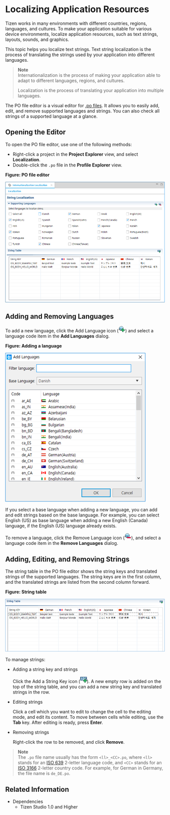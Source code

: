 # Localizing Application Resources

Tizen works in many environments with different countries, regions, languages, and cultures. To make your application suitable for various device environments, localize application resources, such as text strings, layouts, sounds, and graphics.

This topic helps you localize text strings. Text string localization is the process of translating the strings used by your application into different languages.

> **Note**  
> Internationalization is the process of making your application able to adapt to different languages, regions, and cultures.
>
> Localization is the process of translating your application into multiple languages.

The PO file editor is a visual editor for [.po files](https://www.gnu.org/software/gettext/). It allows you to easily add, edit, and remove supported languages and strings. You can also check all strings of a supported language at a glance.

## Opening the Editor

To open the PO file editor, use one of the following methods:

- Right-click a project in the **Project Explorer** view, and select **Localization**.
- Double-click the `.po` file in the **Profile Explorer** view.

**Figure: PO file editor**

![PO file editor](./media/po_file_editor.png)

## Adding and Removing Languages

To add a new language, click the Add Language icon (![Add language](./media/po_file_editor_add_icon.png)) and select a language code item in the **Add Languages** dialog.

**Figure: Adding a language**

![Adding a language](./media/po_file_editor_add.png)

If you select a base language when adding a new language, you can add and edit strings based on the base language. For example, you can select English (US) as base language when adding a new English (Canada) language, if the English (US) language already exists.

To remove a language, click the Remove Language icon (![Remove language](./media/po_file_editor_remove_icon.png)), and select a language code item in the **Remove Languages** dialog.

## Adding, Editing, and Removing Strings

The string table in the PO file editor shows the string keys and translated strings of the supported languages. The string keys are in the first column, and the translated strings are listed from the second column forward.

**Figure: String table**

![String table](./media/po_file_editor_string.png)

To manage strings:

- Adding a string key and strings

  Click the Add a String Key icon (![Add a string key](./media/po_file_editor_string_icon.png)). A new empty row is added on the top of the string table, and you can add a new string key and translated strings in the row.

- Editing strings

  Click a cell which you want to edit to change the cell to the editing mode, and edit its content. To move between cells while editing, use the **Tab** key. After editing is ready, press **Enter**.

- Removing strings

  Right-click the row to be removed, and click **Remove**.

> **Note**  
> The `.po` file name usually has the form `<ll>_<CC>.po`, where `<ll>` stands for an [ISO 639](https://www.gnu.org/software/gettext/manual/html_node/Usual-Language-Codes.html) 2-letter language code, and `<CC>` stands for an [ISO 3166](https://www.gnu.org/software/gettext/manual/html_node/Country-Codes.html) 2-letter country code. For example, for German in Germany, the file name is `de_DE.po`.

## Related Information
* Dependencies
  - Tizen Studio 1.0 and Higher
